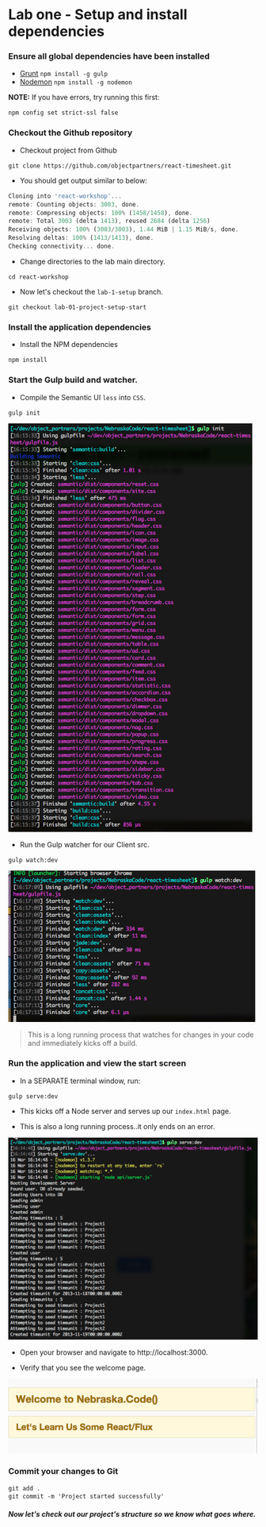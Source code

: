 # Lab one - Setup and install dependencies

### Ensure all global dependencies have been installed

* [Grunt](https://github.com/cowboy/grunt) `npm install -g gulp`
* [Nodemon](https://github.com/remy/nodemon/) `npm install -g nodemon`

**NOTE:** If you have errors, try running this first:
```
npm config set strict-ssl false
```

### Checkout the Github repository

- Checkout project from Github

```
git clone https://github.com/objectpartners/react-timesheet.git
```

- You should get output similar to below:

```javascript
Cloning into 'react-workshop'...
remote: Counting objects: 3003, done.
remote: Compressing objects: 100% (1458/1458), done.
remote: Total 3003 (delta 1413), reused 2684 (delta 1256)
Receiving objects: 100% (3003/3003), 1.44 MiB | 1.15 MiB/s, done.
Resolving deltas: 100% (1413/1413), done.
Checking connectivity... done.
```

- Change directories to the lab main directory.

```
cd react-workshop
```

- Now let's checkout the `lab-1-setup` branch.

```
git checkout lab-01-project-setup-start
```

### Install the application dependencies

- Install the NPM dependencies

```
npm install
```

### Start the Gulp build and watcher.

- Compile the Semantic UI `less` into `CSS`.

```
gulp init
```

![](img/lab01/gulp.init.png)

- Run the Gulp watcher for our Client src.

```
gulp watch:dev
```
![](img/lab01/gulp.watch.png)

> This is a long running process that watches for changes in your code and immediately kicks off a build.

### Run the application and view the start screen

- In a SEPARATE terminal window, run:

```
gulp serve:dev
```

- This kicks off a Node server and serves up our `index.html` page.

- This is also a long running process..it only ends on an error.

![](img/lab01/gulp.serve.png)

- Open your browser and navigate to http://localhost:3000.

- Verify that you see the welcome page.

![](img/lab01/welcome.png)

### Commit your changes to Git

```
git add .
git commit -m 'Project started successfully'
```

##### Now let's check out our project's structure so we know what goes where.
